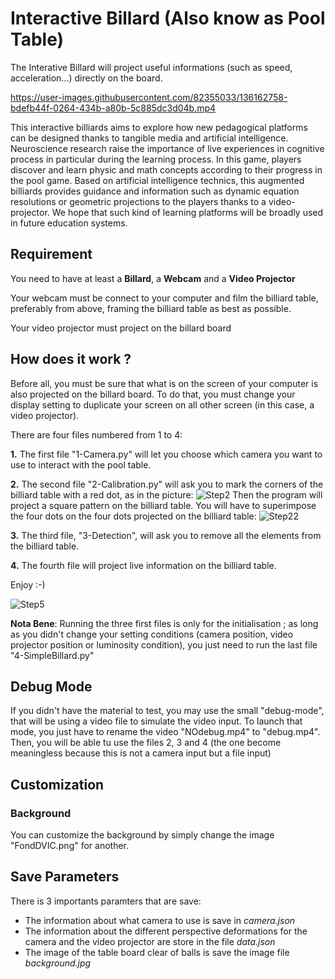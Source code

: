 # Interactive Billard (Also know as Pool Table)
 
The Interative Billard will project useful informations (such as speed, acceleration...) directly on the board.

https://user-images.githubusercontent.com/82355033/136162758-bdefb44f-0264-434b-a80b-5c885dc3d04b.mp4

This interactive billiards aims to explore how new pedagogical platforms can be designed thanks to tangible media and artificial intelligence. Neuroscience research raise the importance of live experiences in cognitive process in particular during the learning process. In this game, players discover and learn physic and math concepts according to their progress in the pool game. Based on artificial intelligence technics, this augmented billiards provides guidance and information such as dynamic equation resolutions or geometric projections to the players thanks to a video-projector. We hope that such kind of learning platforms will be broadly used in future education systems.

## Requirement

You need to have at least a **Billard**, a **Webcam** and a **Video Projector**

Your webcam must be connect to your computer and film the billiard table, preferably from above, framing the billiard table as best as possible.

Your video projector must project on the billard board 

## How does it work ?

Before all, you must be sure that what is on the screen of your computer is also projected on the billard board. To do that, you must change your display setting to duplicate your screen on all other screen (in this case, a video projector).

There are four files numbered from 1 to 4:

**1.** The first file "1-Camera.py" will let you choose which camera you want to use to interact with the pool table.

**2.** The second file "2-Calibration.py" will ask you to mark the corners of the billiard table with a red dot, as in the picture:
![Step2](https://user-images.githubusercontent.com/82355033/136162943-6e1aa60d-3e5e-4ee9-aec9-d7741124032d.png)
Then the program will project a square pattern on the billiard table. You will have to superimpose the four dots on the four dots projected on the billiard table:
![Step22](https://user-images.githubusercontent.com/82355033/136165042-bf947717-2973-4c40-ace8-ab084fb3d31d.png)

**3.** The third file, "3-Detection", will ask you to remove all the elements from the billiard table.

**4.** The fourth file will project live information on the billiard table.

Enjoy :-)

![Step5](https://user-images.githubusercontent.com/82355033/136165592-53749120-44e6-4f7a-9b4d-f0c549a649ba.jpg)

**Nota Bene**: Running the three first files is only for the initialisation ; as long as you didn't change your setting conditions (camera position, video projector position or luminosity condition), you just need to run the last file "4-SimpleBillard.py"

## Debug Mode

If you didn't have the material to test, you may use the small "debug-mode", that will be using a video file to simulate the video input. To launch that mode, you just have to rename the video "NOdebug.mp4" to "debug.mp4". Then, you will be able tu use the files 2, 3 and 4 (the one become meaningless because this is not a camera input but a file input)

## Customization

### Background

You can customize the background by simply change the image "FondDVIC.png" for another.

## Save Parameters

There is 3 importants paramters that are save:

+ The information about what camera to use is save in *camera.json*
+ The information about the different perspective deformations for the camera and the video projector are store in the file *data.json*
+ The image of the table board clear of balls is save the image file *background.jpg*
